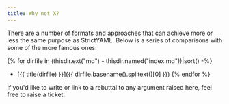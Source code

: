 ```yaml
---
title: Why not X?
---
```


There are a number of formats and approaches that can achieve more or
less the same purpose as StrictYAML. Below is a series of comparisons
with some of the more famous ones:

{% for dirfile in (thisdir.ext("md") - thisdir.named("index.md"))|sort() -%}
- [{{ title(dirfile) }}]({{ dirfile.basename().splitext()[0] }})
{% endfor %}

If you'd like to write or link to a rebuttal to any argument raised
here, feel free to raise a ticket.
